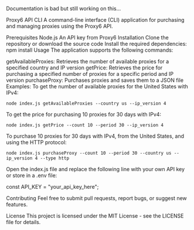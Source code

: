 Documentation is bad but still working on this...

Proxy6 API CLI
A command-line interface (CLI) application for purchasing and managing proxies using the Proxy6 API.

Prerequisites
Node.js
An API key from Proxy6
Installation
Clone the repository or download the source code
Install the required dependencies:
npm install
Usage
The application supports the following commands:

getAvailableProxies: Retrieves the number of available proxies for a specified country and IP version
getPrice: Retrieves the price for purchasing a specified number of proxies for a specific period and IP version
purchaseProxy: Purchases proxies and saves them to a JSON file
Examples:
To get the number of available proxies for the United States with IPv4:
```
node index.js getAvailableProxies --country us --ip_version 4
```

To get the price for purchasing 10 proxies for 30 days with IPv4:
```
node index.js getPrice --count 10 --period 30 --ip_version 4
```

To purchase 10 proxies for 30 days with IPv4, from the United States, and using the HTTP protocol:
```
node index.js purchaseProxy --count 10 --period 30 --country us --ip_version 4 --type http
```
Open the index.js file and replace the following line with your own API key or store in a .env file:

const API_KEY = "your_api_key_here";

Contributing
Feel free to submit pull requests, report bugs, or suggest new features.

License
This project is licensed under the MIT License - see the LICENSE file for details.
